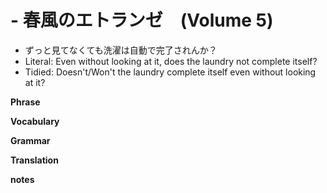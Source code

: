 # - 春風のエトランゼ　(Volume 5)



- ずっと見てなくても洗濯は自動で完了されんか？
- Literal: Even without looking at it, does the laundry not complete itself?
- Tidied: Doesn't/Won't the laundry complete itself even without looking at it?

**Phrase**

**Vocabulary**

**Grammar**

**Translation**

**notes**
